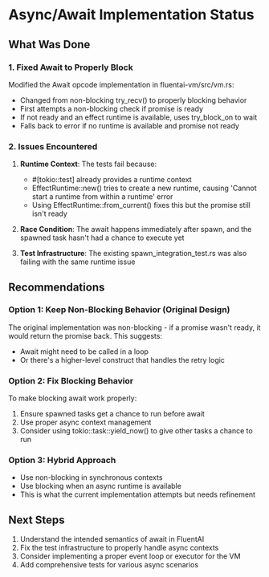 # Async/Await Implementation Status

## What Was Done

### 1. Fixed Await to Properly Block
Modified the Await opcode implementation in fluentai-vm/src/vm.rs:

- Changed from non-blocking try_recv() to properly blocking behavior
- First attempts a non-blocking check if promise is ready
- If not ready and an effect runtime is available, uses try_block_on to wait
- Falls back to error if no runtime is available and promise not ready

### 2. Issues Encountered

1. **Runtime Context**: The tests fail because:
   - #[tokio::test] already provides a runtime context
   - EffectRuntime::new() tries to create a new runtime, causing 'Cannot start a runtime from within a runtime' error
   - Using EffectRuntime::from_current() fixes this but the promise still isn't ready

2. **Race Condition**: The await happens immediately after spawn, and the spawned task hasn't had a chance to execute yet

3. **Test Infrastructure**: The existing spawn_integration_test.rs was also failing with the same runtime issue

## Recommendations

### Option 1: Keep Non-Blocking Behavior (Original Design)
The original implementation was non-blocking - if a promise wasn't ready, it would return the promise back. This suggests:
- Await might need to be called in a loop
- Or there's a higher-level construct that handles the retry logic

### Option 2: Fix Blocking Behavior
To make blocking await work properly:
1. Ensure spawned tasks get a chance to run before await
2. Use proper async context management
3. Consider using tokio::task::yield_now() to give other tasks a chance to run

### Option 3: Hybrid Approach
- Use non-blocking in synchronous contexts
- Use blocking when an async runtime is available
- This is what the current implementation attempts but needs refinement

## Next Steps

1. Understand the intended semantics of await in FluentAI
2. Fix the test infrastructure to properly handle async contexts
3. Consider implementing a proper event loop or executor for the VM
4. Add comprehensive tests for various async scenarios

